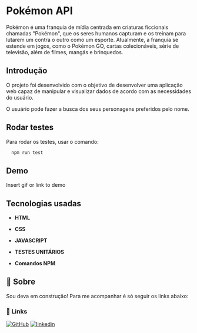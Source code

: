 
# Pokémon API

Pokémon é uma franquia de mídia centrada em criaturas ficcionais chamadas "Pokémon", que os seres humanos capturam e os treinam para lutarem um contra o outro como um esporte. Atualmente, a franquia se estende em jogos, como o Pokémon GO, cartas colecionáveis, série de televisão, além de filmes, mangás e brinquedos.

## Introdução

O projeto foi desenvolvido com o objetivo de desenvolver uma aplicação web capaz de manipular e visualizar dados de acordo com as necessidades do usuário.

O usuário pode fazer a busca dos seus personagens preferidos pelo nome. 


## Rodar testes
Para rodar os testes, usar o comando:

```bash
  npm run test
```

  
## Demo

Insert gif or link to demo

  
## Tecnologias usadas

- **HTML**

- **CSS**

- **JAVASCRIPT**

- **TESTES UNITÁRIOS**

- **Comandos NPM**
## 🚀 Sobre
Sou deva em construção!
Para me acompanhar é só seguir os links abaixo:


### 🔗 Links
[![GitHub](https://img.shields.io/badge/meu_github-000?style=for-the-badge&logo=ko-fi&logoColor=white)](https://github.com/KamilaMoura1)
[![linkedin](https://img.shields.io/badge/meu_linkedin-0A66C2?style=for-the-badge&logo=linkedin&logoColor=white)](https://www.linkedin.com/in/kamila-moura-programacao/)

